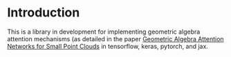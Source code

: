 # Introduction

This is a library in development for implementing geometric algebra
attention mechanisms (as detailed in the paper [Geometric Algebra
Attention Networks for Small Point
Clouds](https://arxiv.org/abs/2110.02393) in tensorflow, keras,
pytorch, and jax.

